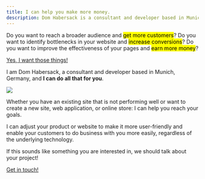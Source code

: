 ```yaml
---
title: I can help you make more money.
description: Dom Habersack is a consultant and developer based in Munich, Germany.
---
```

Do you want to reach a broader audience and <mark>get more customers</mark>? Do you want to identify bottlenecks in your website and <mark>increase conversions</mark>? Do you want to improve the effectiveness of your pages and <mark>earn more money</mark>?

<p class="call-to-action-container">
  <a href="/#/pages/contact/" class="call-to-action">Yes, I want those things!</a>
</p>

I am Dom Habersack, a consultant and developer based in Munich, Germany, and **I can do all that for you**.

<img src="http://islovely.herokuapp.com/pages/index/dom.png" id="avatar">

Whether you have an existing site that is not performing well or want to create a new site, web application, or online store: I can help you reach your goals.

I can adjust your product or website to make it more user-friendly and enable your customers to do business with you more easily, regardless of the underlying technology.

If this sounds like something you are interested in, we should talk about your project!

<p class="call-to-action-container">
  <a href="/#/pages/contact/" class="call-to-action">Get in touch!</a>
</p>